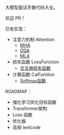 大模型面试手撕代码大全。

欢迎 PR！

已有实现：
- 注意力机制 Attention
  - [MHA](Attention/Multi-Head-Attention.py)
  - [GQA](Attention/Grouped-Query-Attention.py)
  - [MLA](Attention/Multi-Latent-Attention.py)
- 损失函数 LossFunction
  - [交叉熵损失函数](LossFunction/cross-entropy-loss.py)
- 计算函数 CalFuntilon
  - [Softmax函数](CalFunction/softmax-function.py)

ROADMAP：
  - 强化学习优化目标函数
  - Transformer架构
  - Loss 函数
  - 优化器
  - 高频 leetcode